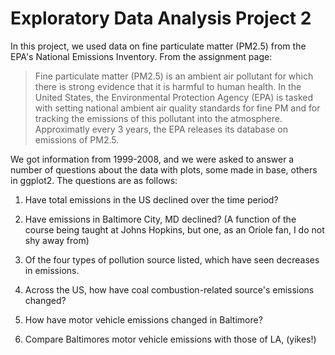 Exploratory Data Analysis Project 2
===================================
In this project, we used data on fine particulate matter (PM2.5) from the EPA's National Emissions Inventory. From the assignment page:

>Fine particulate matter (PM2.5) is an ambient air pollutant for which there is strong evidence that it is harmful to human health. In the United States, the Environmental Protection Agency (EPA) is tasked with setting national ambient air quality standards for fine PM and for tracking the emissions of this pollutant into the atmosphere. Approximatly every 3 years, the EPA releases its database on emissions of PM2.5.

We got information from 1999-2008, and we were asked to answer a number of questions about the data with plots, some made in base, others in ggplot2.  The questions are as follows:

1. Have total emissions in the US declined over the time period?

2. Have emissions in Baltimore City, MD declined? (A function of the course being taught at Johns Hopkins, but one, as an Oriole fan, I do not shy away from)

3. Of the four types of pollution source listed, which have seen decreases in emissions.

4. Across the US, how have coal combustion-related source's emissions changed?

5. How have motor vehicle emissions changed in Baltimore?

6. Compare Baltimores motor vehicle emissions with those of LA, (yikes!)